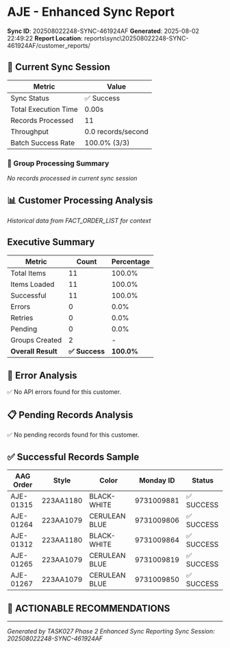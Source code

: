 # AJE - Enhanced Sync Report
**Sync ID**: 202508022248-SYNC-461924AF
**Generated**: 2025-08-02 22:49:22
**Report Location**: reports\sync\202508022248-SYNC-461924AF/customer_reports/

## 🚀 Current Sync Session

| Metric | Value |
|--------|-------|
| Sync Status | ✅ Success |
| Total Execution Time | 0.00s |
| Records Processed | 11 |
| Throughput | 0.0 records/second |
| Batch Success Rate | 100.0% (3/3) |

### 📂 Group Processing Summary

*No records processed in current sync session*

## 📊 Customer Processing Analysis
*Historical data from FACT_ORDER_LIST for context*

## Executive Summary

| Metric | Count | Percentage |
|--------|-------|------------|
| Total Items | 11 | 100.0% |
| Items Loaded | 11 | 100.0% |
| Successful | 11 | 100.0% |
| Errors | 0 | 0.0% |
| Retries | 0 | 0.0% |
| Pending | 0 | 0.0% |
| Groups Created | 2 | - |
| **Overall Result** | **✅ Success** | **100.0%** |

## 🚨 Error Analysis

✅ No API errors found for this customer.

## 📋 Pending Records Analysis

✅ No pending records found for this customer.

## ✅ Successful Records Sample

| AAG Order | Style | Color | Monday ID | Status |
|-----------|-------|--------|-----------|--------|
| AJE-01315 | 223AA1180 | BLACK-WHITE | 9731009881 | ✅ SUCCESS |
| AJE-01264 | 223AA1079 | CERULEAN BLUE | 9731009806 | ✅ SUCCESS |
| AJE-01312 | 223AA1180 | BLACK-WHITE | 9731009864 | ✅ SUCCESS |
| AJE-01265 | 223AA1079 | CERULEAN BLUE | 9731009819 | ✅ SUCCESS |
| AJE-01267 | 223AA1079 | CERULEAN BLUE | 9731009850 | ✅ SUCCESS |

## 🎯 ACTIONABLE RECOMMENDATIONS


---
*Generated by TASK027 Phase 2 Enhanced Sync Reporting*
*Sync Session: 202508022248-SYNC-461924AF*